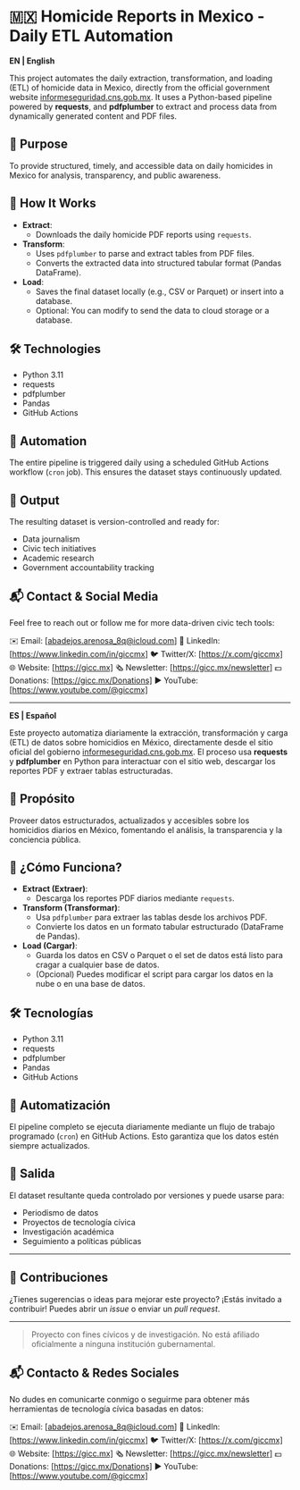 # 🇲🇽 Homicide Reports in Mexico - Daily ETL Automation

**EN | English**

This project automates the daily extraction, transformation, and loading (ETL) of homicide data in Mexico, directly from the official government website [informeseguridad.cns.gob.mx](http://www.informeseguridad.cns.gob.mx/). It uses a Python-based pipeline powered by **requests**, and **pdfplumber** to extract and process data from dynamically generated content and PDF files. 

## 🚀 Purpose

To provide structured, timely, and accessible data on daily homicides in Mexico for analysis, transparency, and public awareness.

## 🔧 How It Works

- **Extract**: 
  - Downloads the daily homicide PDF reports using `requests`.
- **Transform**:
  - Uses `pdfplumber` to parse and extract tables from PDF files.
  - Converts the extracted data into structured tabular format (Pandas DataFrame).
- **Load**:
  - Saves the final dataset locally (e.g., CSV or Parquet) or insert into a database.
  - Optional: You can modify to send the data to cloud storage or a database.

## 🛠️ Technologies

- Python 3.11
- requests
- pdfplumber
- Pandas
- GitHub Actions

## 📅 Automation

The entire pipeline is triggered daily using a scheduled GitHub Actions workflow (`cron` job). This ensures the dataset stays continuously updated.

## 📁 Output

The resulting dataset is version-controlled and ready for:
- Data journalism
- Civic tech initiatives
- Academic research
- Government accountability tracking

## 📬 Contact & Social Media

Feel free to reach out or follow me for more data-driven civic tech tools:

✉️ Email: [abadejos.arenosa_8q@icloud.com]
💼 LinkedIn: [https://www.linkedin.com/in/giccmx]
🐦 Twitter/X: [https://x.com/giccmx]
🌐 Website: [https://gicc.mx]
🗞️ Newsletter: [https://gicc.mx/newsletter]
💵 Donations: [https://gicc.mx/Donations]
▶️ YouTube: [https://www.youtube.com/@giccmx]

---

**ES | Español**

Este proyecto automatiza diariamente la extracción, transformación y carga (ETL) de datos sobre homicidios en México, directamente desde el sitio oficial del gobierno [informeseguridad.cns.gob.mx](http://www.informeseguridad.cns.gob.mx/). El proceso usa **requests** y **pdfplumber** en Python para interactuar con el sitio web, descargar los reportes PDF y extraer tablas estructuradas. 

## 🚀 Propósito

Proveer datos estructurados, actualizados y accesibles sobre los homicidios diarios en México, fomentando el análisis, la transparencia y la conciencia pública.

## 🔧 ¿Cómo Funciona?

- **Extract (Extraer)**:
  - Descarga los reportes PDF diarios mediante `requests`.
- **Transform (Transformar)**:
  - Usa `pdfplumber` para extraer las tablas desde los archivos PDF.
  - Convierte los datos en un formato tabular estructurado (DataFrame de Pandas).
- **Load (Cargar)**:
  - Guarda los datos en CSV o Parquet o el set de datos está listo para cragar a cualquier base de datos.
  - (Opcional) Puedes modificar el script para cargar los datos en la nube o en una base de datos.

## 🛠️ Tecnologías

- Python 3.11
- requests
- pdfplumber
- Pandas
- GitHub Actions

## 📅 Automatización

El pipeline completo se ejecuta diariamente mediante un flujo de trabajo programado (`cron`) en GitHub Actions. Esto garantiza que los datos estén siempre actualizados.

## 📁 Salida

El dataset resultante queda controlado por versiones y puede usarse para:
- Periodismo de datos
- Proyectos de tecnología cívica
- Investigación académica
- Seguimiento a políticas públicas

---

## 🤝 Contribuciones

¿Tienes sugerencias o ideas para mejorar este proyecto? ¡Estás invitado a contribuir! Puedes abrir un *issue* o enviar un *pull request*.

---

> Proyecto con fines cívicos y de investigación. No está afiliado oficialmente a ninguna institución gubernamental.


## 📬 Contacto & Redes Sociales

No dudes en comunicarte conmigo o seguirme para obtener más herramientas de tecnología cívica basadas en datos:

✉️ Email: [abadejos.arenosa_8q@icloud.com]
💼 LinkedIn: [https://www.linkedin.com/in/giccmx]
🐦 Twitter/X: [https://x.com/giccmx]
🌐 Website: [https://gicc.mx]
🗞️ Newsletter: [https://gicc.mx/newsletter]
💵 Donations: [https://gicc.mx/Donations]
▶️ YouTube: [https://www.youtube.com/@giccmx]